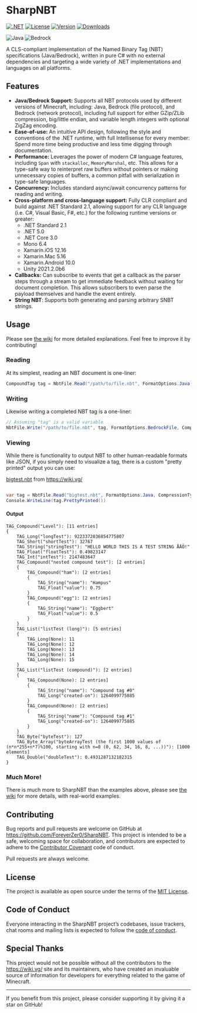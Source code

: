 # SharpNBT

[![.NET](https://github.com/ForeverZer0/SharpNBT/actions/workflows/dotnet.yml/badge.svg)](https://github.com/ForeverZer0/SharpNBT/actions/workflows/dotnet.yml)
[![License](https://img.shields.io/github/license/ForeverZer0/SharpNBT)](https://opensource.org/licenses/MIT)
[![Version](https://img.shields.io/nuget/v/SharpNBT.svg)](https://nuget.org/packages/SharpNBT)
[![Downloads](https://img.shields.io/nuget/dt/SharpNBT)](https://www.nuget.org/packages/SharpNBT)

![Java](https://img.shields.io/badge/Minecraft-Java-brightgreen)
![Bedrock](https://img.shields.io/badge/Minecraft-Bedrock-blue)

A CLS-compliant implementation of the Named Binary Tag (NBT) specifications (Java/Bedrock), written in pure C# with no external dependencies and targeting a wide variety of .NET implementations and languages on all platforms.

## Features

* **Java/Bedrock Support:** Supports all NBT protocols used by different versions of Minecraft, including: Java, Bedrock (file protocol), and Bedrock (network protocol), including full support for either GZip/ZLib compression, big/little endian, and variable length integers with optional ZigZag encoding.
* **Ease-of-use:** An intuitive API design, following the style and conventions of the .NET runtime, with full Intellisense for every member: Spend more time being productive and less time digging through documentation.
* **Performance:**  Leverages the power of modern C# language features, including `Span` with `stackalloc`, `MemoryMarshal`, etc. This allows for a type-safe way to reinterpret raw buffers without pointers or making unnecessary copies of buffers, a common pitfall with serialization in type-safe languages.
* **Concurrency:** Includes standard async/await concurrency patterns for reading and writing.
* **Cross-platform and cross-language support:** Fully CLR compliant and build against .NET Standard 2.1, allowing support for any CLR language (i.e. C#, Visual Basic, F#, etc.) for the following runtime versions or greater:
    * .NET Standard 2.1
    * .NET 5.0
    * .NET Core 3.0
    * Mono 6.4
    * Xamarin.iOS 12.16
    * Xamarin.Mac 5.16
    * Xamarin.Android 10.0
    * Unity 2021.2.0b6
* **Callbacks:** Can subscribe to events that get a callback as the parser steps through a stream to get immediate feedback without waiting for document completion. This allows subscribers to even parse the payload themselves and handle the event entirely.
* **String NBT**: Supports both generating and parsing arbitrary SNBT strings.

## Usage

Please see [the wiki](https://github.com/ForeverZer0/SharpNBT/wiki) for more detailed explanations. Feel free to improve it by contributing!

### Reading

At its simplest, reading an NBT document is one-liner:

```csharp
CompoundTag tag = NbtFile.Read("/path/to/file.nbt", FormatOptions.Java, CompressionType.AutoDetect);
```
### Writing

Likewise writing a completed NBT tag is a one-liner:
```csharp
// Assuming "tag" is a valid variable
NbtFile.Write("/path/to/file.nbt", tag, FormatOptions.BedrockFile, CompressionType.ZLib);
```

### Viewing

While there is functionality to output NBT to other human-readable formats like JSON, if you simply need to visualize a tag, there is a custom "pretty printed" output you can use:

[bigtest.nbt](https://raw.github.com/Dav1dde/nbd/master/test/bigtest.nbt) from https://wiki.vg/

```csharp

var tag = NbtFile.Read("bigtest.nbt", FormatOptions.Java, CompressionType.GZip);
Console.WriteLine(tag.PrettyPrinted())
```

#### Output

```
TAG_Compound("Level"): [11 entries]
{
    TAG_Long("longTest"): 9223372036854775807
    TAG_Short("shortTest"): 32767
    TAG_String("stringTest"): "HELLO WORLD THIS IS A TEST STRING ÅÄÖ!"
    TAG_Float("floatTest"): 0.49823147
    TAG_Int("intTest"): 2147483647
    TAG_Compound("nested compound test"): [2 entries]
    {
        TAG_Compound("ham"): [2 entries]
        {
            TAG_String("name"): "Hampus"
            TAG_Float("value"): 0.75
        }
        TAG_Compound("egg"): [2 entries]
        {
            TAG_String("name"): "Eggbert"
            TAG_Float("value"): 0.5
        }
    }
    TAG_List("listTest (long)"): [5 entries]
    {
        TAG_Long(None): 11
        TAG_Long(None): 12
        TAG_Long(None): 13
        TAG_Long(None): 14
        TAG_Long(None): 15
    }
    TAG_List("listTest (compound)"): [2 entries]
    {
        TAG_Compound(None): [2 entries]
        {
            TAG_String("name"): "Compound tag #0"
            TAG_Long("created-on"): 1264099775885
        }
        TAG_Compound(None): [2 entries]
        {
            TAG_String("name"): "Compound tag #1"
            TAG_Long("created-on"): 1264099775885
        }
    }
    TAG_Byte("byteTest"): 127
    TAG_Byte_Array("byteArrayTest (the first 1000 values of (n*n*255+n*7)%100, starting with n=0 (0, 62, 34, 16, 8, ...))"): [1000 elements]
    TAG_Double("doubleTest"): 0.4931287132182315
}
```

### Much More!

There is much more to SharpNBT than the examples above, please see [the wiki](https://github.com/ForeverZer0/SharpNBT/wiki) for more details, with real-world examples.

## Contributing

Bug reports and pull requests are welcome on GitHub at https://github.com/ForeverZer0/SharpNBT. This project is intended to be a safe, welcoming space for collaboration, and contributors are expected to adhere to the [Contributor Covenant](http://contributor-covenant.org) code of conduct.

Pull requests are always welcome.

## License

The project is available as open source under the terms of the [MIT License](https://opensource.org/licenses/MIT).

## Code of Conduct

Everyone interacting in the SharpNBT project’s codebases, issue trackers, chat rooms and mailing lists is expected to follow the [code of conduct](https://github.com/ForeverZer0/SharpNBT/blob/master/CODE_OF_CONDUCT.md).

## Special Thanks

This project would not be possible without all the contributors to the https://wiki.vg/ site and its maintainers, who have created an invaluable source of information for developers for everything related to the game of Minecraft.

---

If you benefit from this project, please consider supporting it by giving it a star on GitHub!
